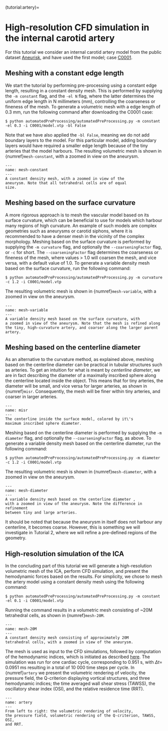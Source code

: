 (tutorial:artery)=
# High-resolution CFD simulation in the internal carotid artery

For this tutorial we consider an internal carotid artery model from the
public dataset
[Aneurisk](http://ecm2.mathcs.emory.edu/aneuriskweb/index), and have
used the first model; case
[C0001](https://github.com/hkjeldsberg/AneuriskDatabase/tree/master/models/C0001).

## Meshing with a constant edge length

We start the tutorial by performing pre-processing using a constant edge
length, resulting in a constant density mesh. This is performed by
supplying the `-m constant` flag, and the `-el N` flag, where the latter
determines the uniform edge length in N millimeters (mm), controlling
the coarseness or fineness of the mesh. To generate a volumetric mesh
with a edge length of 0.3 mm, run the following command after
downloading the C0001 case:

``` console
$ python automatedPreProcessing/automatedPreProcessing.py -m constant -el 0.3 -i C0001/model.vtp -bl False
```

Note that we have also applied the `-bl False`, meaning we do not add
boundary layers to the model. For this particular model, adding boundary
layers would have required a smaller edge length because of the tiny
arteries that the model harbours. The resulting volumetric mesh is shown
in {numref}`mesh-constant`, with a zoomed in view on the aneurysm.

```{figure} figures/constant_vol.png
---
name: mesh-constant
---
A constant density mesh, with a zoomed in view of the
aneurysm. Note that all tetrahedral cells are of equal
size.
```

## Meshing based on the surface curvature

A more rigorous approach is to mesh the vascular model based on its
surface curvature, which can be beneficial to use for models which
harbour many regions of high curvature. An example of such models are
complex geometries such as aneurysms or carotid siphons, where it is
recommended to have a denser mesh in the vicinity of the complex
morphology. Meshing based on the surface curvature is performed by
supplying the `-m curvature` flag, and optionally the
`--coarseningFactor` flag, or `-c` for short. The `--coarseningFactor`
flag determines the coarseness or fineness of the mesh, where values \>
1.0 will coarsen the mesh, and vice versa, with a default value of 1.0.
To generate a variable density mesh based on the surface curvature, run
the following command:

``` console
$ python automatedPreProcessing/automatedPreProcessing.py -m curvature -c 1.2 -i C0001/model.vtp
```

The resulting volumetric mesh is shown in {numref}`mesh-variable`, with a zoomed in
view on the aneurysm.

```{figure} figures/curvature_vol.png
---
name: mesh-variable
---
A variable density mesh based on the surface curvature, with
a zoomed in view of the aneurysm. Note that the mesh is refined along
the tiny, high-curvature artery, and coarser along the larger parent
artery.
```

## Meshing based on the centerline diameter

As an alternative to the curvature method, as explained above, meshing
based on the centerline diameter can be practical in tubular structures
such as arteries. To get an intuition for what is meant by *centerline
diameter*, we are in fact describing the diameter of a
maximally inscribed sphere along the centerline located inside the
object. This means that for tiny arteries, the diameter will be small,
and vice versa for larger arteries, as shown in {numref}`misr`. Consequently,
the mesh will be finer within tiny arteries, and coarser in larger
arteries.

```{figure} figures/misr.png
---
name: misr
---
The centerline inside the surface model, colored by it\'s
maximum inscribed sphere diameter.
```

Meshing based on the centerline diameter is performed by supplying the
`-m diameter` flag, and optionally the `--coarseningFactor` flag, as
above. To generate a variable density mesh based on the centerline
diameter, run the following command:

``` console
$ python automatedPreProcessing/automatedPreProcessing.py -m diameter -c 1.2 -i C0001/model.vtp
```

The resulting volumetric mesh is shown in {numref}`mesh-diameter`, with a zoomed in
view on the aneurysm.

```{figure} figures/diameter_vol.png
---
name: mesh-diameter
---
A variable density mesh based on the centerline diameter ,
with a zoomed in view of the aneurysm. Note the difference in refinement
between tiny and large arteries.
```

It should be noted that because the aneurysm in itself does not harbour
any centerline, it becomes coarse. However, this is something we will
investigate in Tutorial 2, where we will refine a pre-defined regions of
the geometry.

## High-resolution simulation of the ICA

In the concluding part of this tutorial we will generate a
high-resolution volumetric mesh of the ICA, perform CFD simulation, and
present the hemodynamic forces based on the results. For simplicity, we
chose to mesh the artery model using a constant density mesh using the
following command:

``` console
$ python automatedPreProcessing/automatedPreProcessing.py -m constant -el 0.1 -i C0001/model.vtp
```

Running the command results in a volumetric mesh consisting of \~20M
tetrahedral cells, as shown in {numref}`mesh-20M`.

```{figure} figures/mesh_20M.png
---
name: mesh-20M
---
A constant density mesh consisting of approximately 20M
tetrahedral cells, with a zoomed in view of the aneurysm.
```

The mesh is used as input to the CFD simulations, followed by
computation of the hemodynamic indices, which is initiated as described
[here](overview:post). The simulation was
run for one cardiac cycle, corresponding to 0.951 s, with $\Delta t =$
0.0951 ms resulting in a total of 10 000 time steps per cycle. In {numref}`artery` we present the volumetric rendering of velocity, the pressure field,
the Q-criterion displaying vortical structures, and three hemodynamic
indices; the time averaged wall shear stress (TAWSS), the oscillatory
shear index (OSI), and the relative residence time (RRT).

```{figure} figures/artery.png
---
name: artery
---
From left to right: the volumetric rendering of velocity,
the pressure field, volumetric rendering of the Q-criterion, TAWSS, OSI,
and RRT.
```


